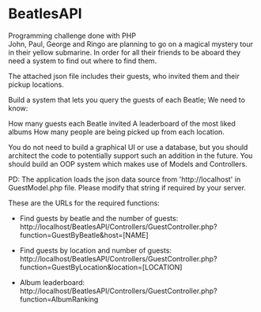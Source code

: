 # BeatlesAPI
Programming challenge done with PHP <br>
John, Paul, George and Ringo are planning to go on a magical mystery tour in their yellow submarine. In order for all their friends to be aboard they need a system to find out where to find them.
 
The attached json file includes their guests, who invited them and their pickup locations. 
 
Build a system that lets you query the guests of each Beatle; We need to know: 

How many guests each Beatle invited
A leaderboard of the most liked albums 
How many people are being picked up from each location. 
 
You do not need to build a graphical UI or use a database, but you should architect the code to potentially support such an addition in the future. You should build an OOP system which makes use of Models and Controllers. 

PD: The application loads the json data source from 'http://localhost' in GuestModel.php file. Please modify that string if required by your server. 

These are the URLs for the required functions: 

- Find guests by beatle and the number of guests: <br>
http://localhost/BeatlesAPI/Controllers/GuestController.php?function=GuestByBeatle&host=[NAME]

- Find guests by location and number of guests: <br>
http://localhost/BeatlesAPI/Controllers/GuestController.php?function=GuestByLocation&location=[LOCATION]

- Album leaderboard: <br>
http://localhost/BeatlesAPI/Controllers/GuestController.php?function=AlbumRanking
 


